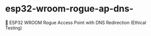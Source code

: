 # esp32-wroom-rogue-ap-dns-
📡 ESP32 WROOM Rogue Access Point with DNS Redirection (Ethical Testing)
